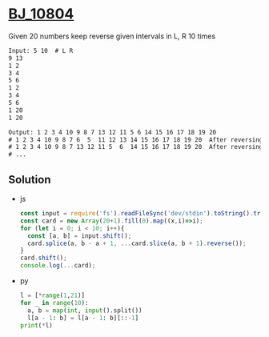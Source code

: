 # [BJ_10804](https://acmicpc.net/problem/10804)

Given 20 numbers keep reverse given intervals in L, R 10 times

```txt
Input: 5 10  # L R
9 13
1 2
3 4
5 6
1 2
3 4
5 6
1 20
1 20

Output: 1 2 3 4 10 9 8 7 13 12 11 5 6 14 15 16 17 18 19 20
# 1 2 3 4 10 9 8 7 6  5  11 12 13 14 15 16 17 18 19 20  After reversing 5 10
# 1 2 3 4 10 9 8 7 13 12 11 5  6  14 15 16 17 18 19 20  After reversing 9 13
# ...
```

## Solution

* js

  ```js
  const input = require('fs').readFileSync('dev/stdin').toString().trim().split('\n').map(x=>x.trim().split(' ').map(x=>+x));
  const card = new Array(20+1).fill(0).map((x,i)=>i);
  for (let i = 0; i < 10; i++){
    const [a, b] = input.shift();
    card.splice(a, b - a + 1, ...card.slice(a, b + 1).reverse());
  }
  card.shift();
  console.log(...card);
  ```

* py

  ```py
  l = [*range(1,21)]
  for _ in range(10):
    a, b = map(int, input().split())
    l[a - 1: b] = l[a - 1: b][::-1]
  print(*l)
  ```
